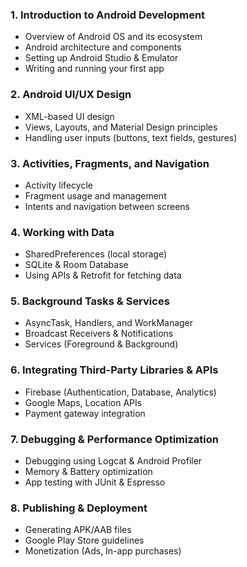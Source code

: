 ### **1. Introduction to Android Development**  
   - Overview of Android OS and its ecosystem  
   - Android architecture and components  
   - Setting up Android Studio & Emulator  
   - Writing and running your first app  

### **2. Android UI/UX Design**  
   - XML-based UI design  
   - Views, Layouts, and Material Design principles  
   - Handling user inputs (buttons, text fields, gestures)  

### **3. Activities, Fragments, and Navigation**  
   - Activity lifecycle  
   - Fragment usage and management  
   - Intents and navigation between screens  

### **4. Working with Data**  
   - SharedPreferences (local storage)  
   - SQLite & Room Database  
   - Using APIs & Retrofit for fetching data  

### **5. Background Tasks & Services**  
   - AsyncTask, Handlers, and WorkManager  
   - Broadcast Receivers & Notifications  
   - Services (Foreground & Background)  

### **6. Integrating Third-Party Libraries & APIs**  
   - Firebase (Authentication, Database, Analytics)  
   - Google Maps, Location APIs  
   - Payment gateway integration  

### **7. Debugging & Performance Optimization**  
   - Debugging using Logcat & Android Profiler  
   - Memory & Battery optimization  
   - App testing with JUnit & Espresso  

### **8. Publishing & Deployment**  
   - Generating APK/AAB files  
   - Google Play Store guidelines  
   - Monetization (Ads, In-app purchases)  

